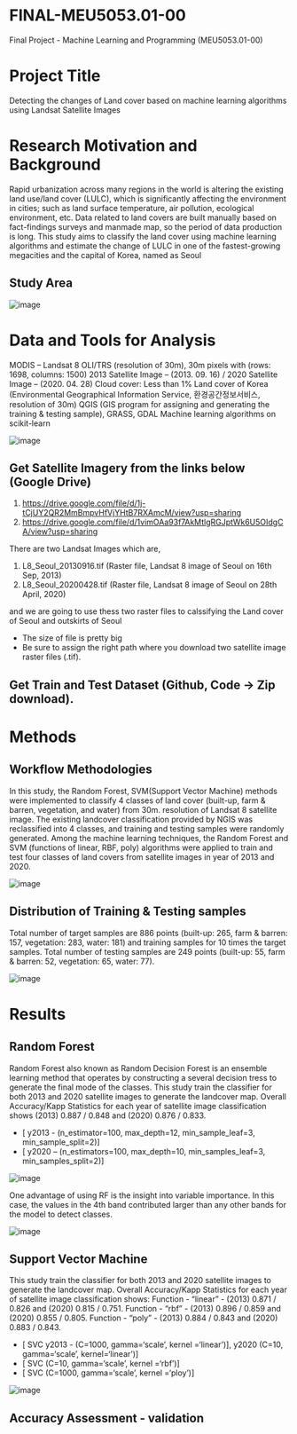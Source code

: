 # FINAL-MEU5053.01-00
Final Project - Machine Learning and Programming (MEU5053.01-00)


# Project Title
Detecting the changes of Land cover based on machine learning algorithms using Landsat Satellite Images

# Research Motivation and Background
Rapid urbanization across many regions in the world is altering the existing land use/land cover (LULC), which is significantly affecting the environment in cities; such as land surface temperature, air pollution, ecological environment, etc.
Data related to land covers are built manually based on fact-findings surveys and manmade map, so the period of data production is long.
This study aims to classify the land cover using machine learning algorithms and estimate the change of LULC in one of the fastest-growing megacities and the capital of Korea, named as Seoul

## Study Area
![image](https://user-images.githubusercontent.com/68691092/121843798-e682a780-cd1d-11eb-8325-ac20133055a5.png)

# Data and Tools for Analysis
MODIS – Landsat 8 OLI/TRS (resolution of 30m), 30m pixels with (rows: 1698, columns: 1500)
2013 Satellite Image – (2013. 09. 16) / 2020 Satellite Image – (2020. 04. 28)
Cloud cover: Less than 1%
Land cover of Korea (Environmental Geographical Information Service, 환경공간정보서비스, resolution of 30m)
QGIS (GIS program for assigning and generating the training & testing sample), GRASS, GDAL
Machine learning algorithms on scikit-learn

![image](https://user-images.githubusercontent.com/68691092/121843928-1f228100-cd1e-11eb-939c-f9aa7d4ac5d6.png)


## Get Satellite Imagery from the links below (Google Drive)
1) https://drive.google.com/file/d/1j-tCjUY2QR2MmBmpvHfVjYHtB7RXAmcM/view?usp=sharing
2) https://drive.google.com/file/d/1vimOAa93f7AkMtlgRGJptWk6U5OIdgCA/view?usp=sharing

There are two Landsat Images which are,
1) L8_Seoul_20130916.tif (Raster file, Landsat 8 image of Seoul on 16th Sep, 2013)
2) L8_Seoul_20200428.tif (Raster file, Landsat 8 image of Seoul on 28th April, 2020)

and we are going to use thess two raster files to calssifying the Land cover of Seoul and outskirts of Seoul
* The size of file is pretty big
* Be sure to assign the right path where you download two satellite image raster files (.tif).

## Get Train and Test Dataset (Github, Code -> Zip download).

# Methods
## Workflow Methodologies
In this study, the Random Forest, SVM(Support Vector Machine) methods were implemented to classify 4 classes of land cover (built-up, farm & barren, vegetation, and water) from 30m. resolution of Landsat 8 satellite image.
The existing landcover classification provided by NGIS was reclassified into 4 classes, and training and testing samples were randomly generated.
Among the machine learning techniques, the Random Forest and SVM (functions of linear, RBF, poly) algorithms were applied to train and test four classes of land covers from satellite images in year of 2013 and 2020.

![image](https://user-images.githubusercontent.com/68691092/121844055-4e38f280-cd1e-11eb-9381-03769ffff8a4.png)

## Distribution of Training & Testing samples
Total number of target samples are 886 points (built-up: 265, farm & barren: 157, vegetation: 283, water: 181) and training samples for 10 times the target samples.
Total number of testing samples are 249 points (built-up: 55, farm & barren: 52, vegetation: 65, water: 77).

![image](https://user-images.githubusercontent.com/68691092/121844128-732d6580-cd1e-11eb-827c-e263d39c7eb2.png)

# Results
## Random Forest
Random Forest also known as Random Decision Forest is an ensemble learning method that operates by constructing a several decision tress to generate the final mode of the classes.
This study train the classifier for both 2013 and 2020 satellite images to generate the landcover map.
Overall Accuracy/Kapp Statistics for each year of satellite image classification shows (2013) 0.887 / 0.848 and (2020) 0.876 / 0.833.
* [ y2013 - (n_estimator=100, max_depth=12, min_sample_leaf=3, min_sample_split=2)]
* [ y2020 – (n_estimators=100, max_depth=10, min_samples_leaf=3, min_samples_split=2)]

![image](https://user-images.githubusercontent.com/68691092/121844323-c7384a00-cd1e-11eb-8c1b-a4e4e63ed855.png)

One advantage of using RF is the insight into variable importance. In this case, the values in the 4th band contributed larger than any other bands for the model to detect classes.

![image](https://user-images.githubusercontent.com/68691092/121844348-d3240c00-cd1e-11eb-9ce3-bcf8f85668f0.png)

## Support Vector Machine
This study train the classifier for both 2013 and 2020 satellite images to generate the landcover map.
Overall Accuracy/Kapp Statistics for each year of satellite image classification shows:
 Function - “linear” - (2013) 0.871 / 0.826 and (2020) 0.815 / 0.751.
 Function - “rbf” - (2013) 0.896 / 0.859 and (2020) 0.855 / 0.805.
 Function - “poly” - (2013) 0.884 / 0.843 and (2020) 0.883 / 0.843.
 * [ SVC y2013 - (C=1000, gamma=‘scale’, kernel =‘linear’)], y2020 (C=10, gamma=‘scale’, kernel=‘linear’)]
 * [ SVC (C=10, gamma=‘scale’, kernel =‘rbf’)]
 * [ SVC (C=1000, gamma=‘scale’, kernel =‘ploy’)]

![image](https://user-images.githubusercontent.com/68691092/121844615-34e47600-cd1f-11eb-9978-391a2d7cac26.png)

## Accuracy Assessment - validation

